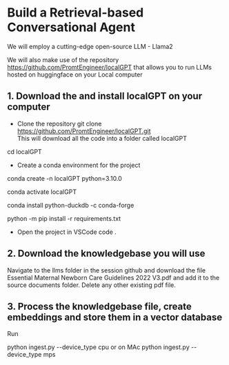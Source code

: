 # Build a Retrieval-based Conversational Agent

We will employ a cutting-edge open-source LLM - Llama2

We will also make use of the repository https://github.com/PromtEngineer/localGPT that allows you to run LLMs hosted on huggingface on your Local computer 
## 1. Download the and install localGPT on your computer
- Clone the repository git clone https://github.com/PromtEngineer/localGPT.git          
This will download all the code into a folder called localGPT

cd localGPT 

- Create a conda environment for the project

conda create -n localGPT python=3.10.0

conda activate localGPT

conda install python-duckdb -c conda-forge


python -m pip install -r requirements.txt

- Open the project in VSCode
code .



## 2. Download the knowledgebase you will use
Navigate to the llms folder in the session github and download the file Essential Maternal Newborn Care Guidelines 2022 V3.pdf and add it to the source documents folder. Delete any other existing pdf file.

## 3. Process the knowledgebase file, create embeddings and store them in a vector database

Run

python ingest.py --device_type cpu
or on MAc
python ingest.py --device_type mps

